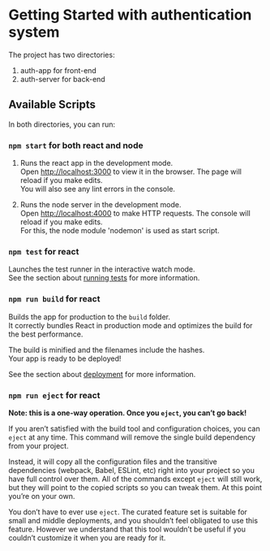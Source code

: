 # Getting Started with authentication system

The project has two directories:

1. auth-app for front-end
1. auth-server for back-end

## Available Scripts

In both directories, you can run:

### `npm start` for both react and node

1.  Runs the react app in the development mode.\
    Open [http://localhost:3000](http://localhost:3000) to view it in the browser.
    The page will reload if you make edits.\
    You will also see any lint errors in the console.

2.  Runs the node server in the development mode.\
    Open [http://localhost:4000](http://localhost:4000) to make HTTP requests.
    The console will reload if you make edits.\
    For this, the node module 'nodemon' is used as start script.

### `npm test` for react

Launches the test runner in the interactive watch mode.\
See the section about [running tests](https://facebook.github.io/create-react-app/docs/running-tests) for more information.

### `npm run build` for react

Builds the app for production to the `build` folder.\
It correctly bundles React in production mode and optimizes the build for the best performance.

The build is minified and the filenames include the hashes.\
Your app is ready to be deployed!

See the section about [deployment](https://facebook.github.io/create-react-app/docs/deployment) for more information.

### `npm run eject` for react

**Note: this is a one-way operation. Once you `eject`, you can’t go back!**

If you aren’t satisfied with the build tool and configuration choices, you can `eject` at any time. This command will remove the single build dependency from your project.

Instead, it will copy all the configuration files and the transitive dependencies (webpack, Babel, ESLint, etc) right into your project so you have full control over them. All of the commands except `eject` will still work, but they will point to the copied scripts so you can tweak them. At this point you’re on your own.

You don’t have to ever use `eject`. The curated feature set is suitable for small and middle deployments, and you shouldn’t feel obligated to use this feature. However we understand that this tool wouldn’t be useful if you couldn’t customize it when you are ready for it.
